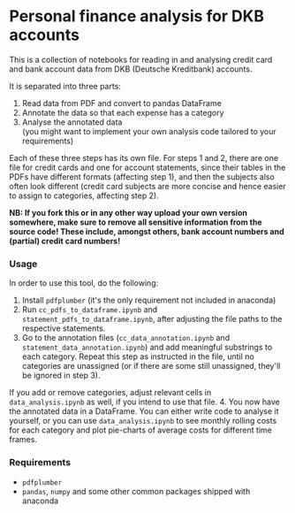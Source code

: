 # Personal finance analysis for DKB accounts

This is a collection of notebooks for reading in and analysing credit card and
bank account data from DKB (Deutsche Kreditbank) accounts.

It is separated into three parts:

1. Read data from PDF and convert to pandas DataFrame
2. Annotate the data so that each expense has a category
3. Analyse the annotated data <br> (you might want to implement your own analysis code tailored to your requirements)

Each of these three steps has its own file. For steps 1 and 2, there
are one file for credit cards and one for account statements, since their
tables in the PDFs have different formats (affecting step 1), and then
the subjects also often look different (credit card subjects are more concise
and hence easier to assign to categories, affecting step 2).

**NB: If you fork this or in any other way upload your own version somewhere, make sure to remove all sensitive information from the source code! These include, amongst others, bank account numbers and (partial) credit card numbers!**

### Usage

In order to use this tool, do the following:

1. Install `pdfplumber` (it's the only requirement not included in anaconda)
2. Run `cc_pdfs_to_dataframe.ipynb` and `statement_pdfs_to_dataframe.ipynb`,
  after adjusting the file paths to the respective statements.
3. Go to the annotation files
  (`cc_data_annotation.ipynb` and `statement_data_annotation.ipynb`)
  and add meaningful substrings to each category. Repeat this step as
  instructed in the file, until no categories are unassigned (or if there
  are some still unassigned, they'll be ignored in step 3).

  If you add or remove categories, adjust relevant cells in `data_analysis.ipynb`
  as well, if you intend to use that file.
4. You now have the annotated data in a DataFrame. You can either write code to
  analyse it yourself, or you can use `data_analysis.ipynb` to see monthly rolling
  costs for each category and plot pie-charts of average costs for different time
  frames.


### Requirements
- `pdfplumber`
- `pandas`, `numpy` and some other common packages shipped with anaconda
